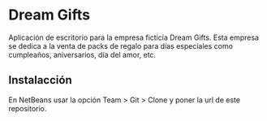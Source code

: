 # Dream Gifts
Aplicación de escritorio para la empresa ficticia Dream Gifts. Esta  empresa se dedica a la venta de packs de regalo para días especiales como cumpleaños, aniversarios, día del amor, etc.

## Instalacción
En NetBeans usar la opción Team > Git > Clone y poner la url de este repositorio. 